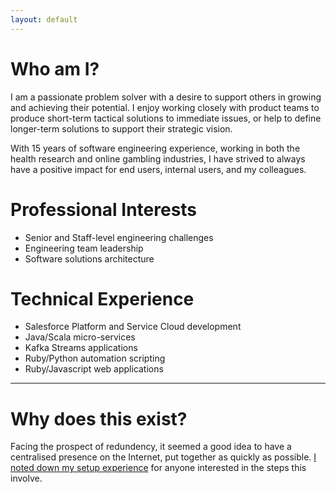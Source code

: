 ```yaml
---
layout: default
---
```


# Who am I?

I am a passionate problem solver with a desire to support others in growing and achieving their potential. I enjoy working closely with product teams to produce short-term tactical solutions to immediate issues, or help to define longer-term solutions to support their strategic vision.

With 15 years of software engineering experience, working in both the health research and online gambling industries, I have strived to always have a positive impact for end users, internal users, and my colleagues.


# Professional Interests
* Senior and Staff-level engineering challenges
* Engineering team leadership
* Software solutions architecture

# Technical Experience
* Salesforce Platform and Service Cloud development
* Java/Scala micro-services
* Kafka Streams applications
* Ruby/Python automation scripting
* Ruby/Javascript web applications
 

* * * 

# Why does this exist?

Facing the prospect of redundency, it seemed a good idea to have a centralised presence on the Internet, put together as quickly as possible. [I noted down my setup experience](./setup.html) for anyone interested in the steps this involve.